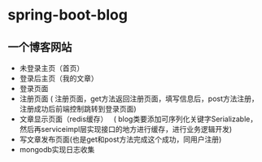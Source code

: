 # spring-boot-blog
## 一个博客网站

* 未登录主页（首页）
* 登录后主页（我的文章）
* 登录页面
* 注册页面 ( 注册页面，get方法返回注册页面，填写信息后，post方法注册，注册成功后前端控制跳转到登录页面)
* 文章显示页面（redis缓存）
  
 ( blog类要添加可序列化关键字Serializable，然后再serviceimpl层实现接口的地方进行缓存，进行业务逻辑开发)
* 写文章发布页面(也是get和post方法完成这个成功，同用户注册)
* mongodb实现日志收集
